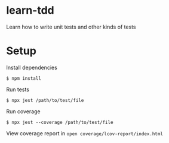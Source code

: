 # learn-tdd
Learn how to write unit tests and other kinds of tests

# Setup

Install dependencies

`$ npm install`

Run tests

`$ npx jest /path/to/test/file`

Run coverage

`$ npx jest --coverage /path/to/test/file`

View coverage report in  `open coverage/lcov-report/index.html`